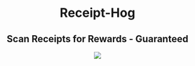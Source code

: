 <h1 align = "center">Receipt-Hog</h1>

<h2 align = "center">Scan Receipts for Rewards - Guaranteed</h2>


<p align = "center">
<img src = "https://play-lh.googleusercontent.com/vNusnGetDv0yY_D_ZTI64pDOXfO_sfSTlJsMHUsfHgOO8wfrOB1fyv-5__wyGlSLxOw"></img>
</p>
